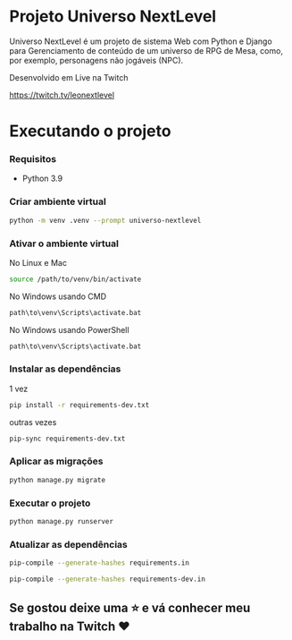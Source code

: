 # Projeto Universo NextLevel

Universo NextLevel é um projeto de sistema Web com Python e Django para
Gerenciamento de conteúdo de um universo de RPG de Mesa, como, por exemplo,
personagens não jogáveis (NPC).

Desenvolvido em Live na Twitch

https://twitch.tv/leonextlevel


# Executando o projeto

### Requisitos
* Python 3.9

### Criar ambiente virtual
```bash
python -m venv .venv --prompt universo-nextlevel
```

### Ativar o ambiente virtual
No Linux e Mac
```bash
source /path/to/venv/bin/activate
```
No Windows usando CMD
```bash
path\to\venv\Scripts\activate.bat
```
No Windows usando PowerShell
```bash
path\to\venv\Scripts\activate.bat
```

### Instalar as dependências

1 vez
```bash
pip install -r requirements-dev.txt
```

outras vezes
```bash
pip-sync requirements-dev.txt
```

### Aplicar as migrações
```bash
python manage.py migrate
```

### Executar o projeto
```bash
python manage.py runserver
```

### Atualizar as dependências

```bash
pip-compile --generate-hashes requirements.in

pip-compile --generate-hashes requirements-dev.in
```

## Se gostou deixe uma ⭐ e vá conhecer meu trabalho na Twitch ❤️
